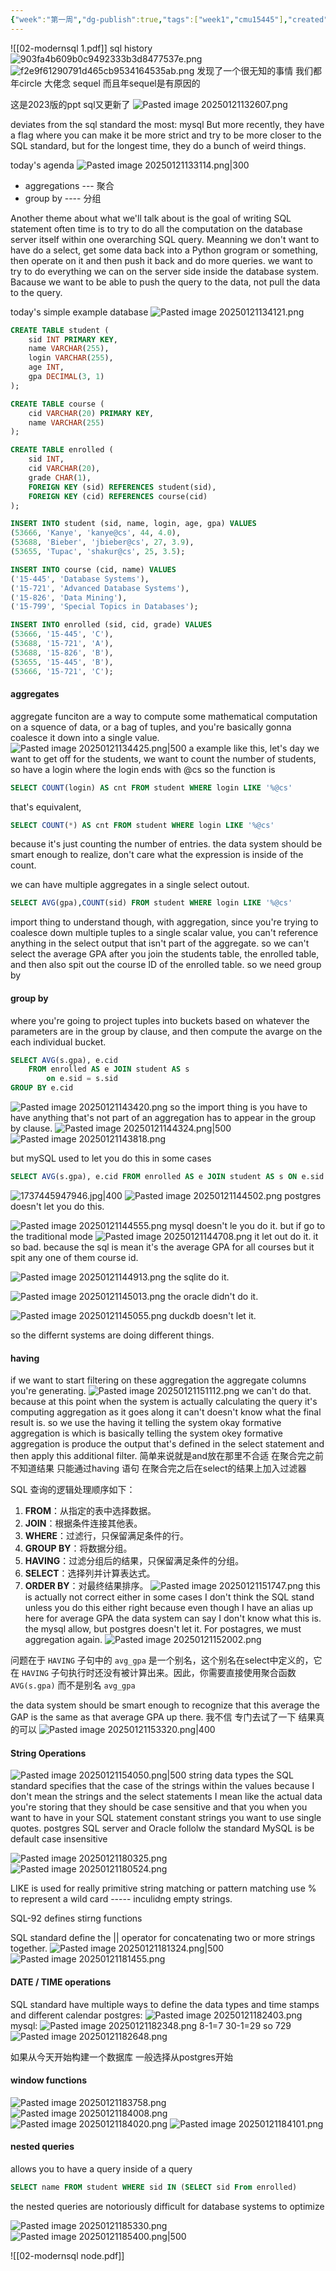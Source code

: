 ```yaml
---
{"week":"第一周","dg-publish":true,"tags":["week1","cmu15445"],"created":"2025-01-21T13:08:37.398+08:00","updated":"2025-04-19T09:54:25.395+08:00","permalink":"/DataBase Systems/CMU 15-445：Database Systems/Lecture 02 Modern SQL/","dgPassFrontmatter":true,"noteIcon":""}
---
```



![[02-modernsql 1.pdf]]
sql history
![903fa4b609b0c9492333b3d8477537e.png](/img/user/accessory/903fa4b609b0c9492333b3d8477537e.png)
![f2e9f61290791d465cb9534164535ab.png](/img/user/accessory/f2e9f61290791d465cb9534164535ab.png)
发现了一个很无知的事情  我们都年circle    大佬念 sequel 而且年sequel是有原因的

这是2023版的ppt   sql又更新了
![Pasted image 20250121132607.png](/img/user/accessory/Pasted%20image%2020250121132607.png)

deviates from the sql standard the most: mysql
But more recently, they have a flag where you can make it be more strict and try to be more closer to the SQL standard, but for the longest time, they do a bunch of weird things.

today's agenda
![Pasted image 20250121133114.png|300](/img/user/accessory/Pasted%20image%2020250121133114.png)
- aggregations --- 聚合
- group by  ---- 分组

Another theme about what we'll talk about is the goal of writing SQL statement often time is to try to do all the computation on the database server itself within one overarching SQL query.
Meanning we don't want to have do a select, get some data back into a Python grogram or something, then operate on it and then push it back and do more queries.
we want to try to do everything we can on the server side inside the database system.
Bacause we want to be able to push the query to the data, not pull the data to the query.

today's simple example database
![Pasted image 20250121134121.png](/img/user/accessory/Pasted%20image%2020250121134121.png)
```sql
CREATE TABLE student (
    sid INT PRIMARY KEY,
    name VARCHAR(255),
    login VARCHAR(255),
    age INT,
    gpa DECIMAL(3, 1)
);

CREATE TABLE course (
    cid VARCHAR(20) PRIMARY KEY,
    name VARCHAR(255)
);

CREATE TABLE enrolled (
    sid INT,
    cid VARCHAR(20),
    grade CHAR(1),
    FOREIGN KEY (sid) REFERENCES student(sid),
    FOREIGN KEY (cid) REFERENCES course(cid)
);

INSERT INTO student (sid, name, login, age, gpa) VALUES
(53666, 'Kanye', 'kanye@cs', 44, 4.0),
(53688, 'Bieber', 'jbieber@cs', 27, 3.9),
(53655, 'Tupac', 'shakur@cs', 25, 3.5);

INSERT INTO course (cid, name) VALUES
('15-445', 'Database Systems'),
('15-721', 'Advanced Database Systems'),
('15-826', 'Data Mining'),
('15-799', 'Special Topics in Databases');

INSERT INTO enrolled (sid, cid, grade) VALUES
(53666, '15-445', 'C'),
(53688, '15-721', 'A'),
(53688, '15-826', 'B'),
(53655, '15-445', 'B'),
(53666, '15-721', 'C');
```
#### aggregates
aggregate funciton are a way to compute some mathematical computation on a squence of data, or a bag of tuples, and you're basically gonna coalesce it down into a single value.
![Pasted image 20250121134425.png|500](/img/user/accessory/Pasted%20image%2020250121134425.png)
a example like this, let's day we want to get off for the students, we want to count the number of students, so have a login where the login ends with @cs
so the function is 
```SQL
SELECT COUNT(login) AS cnt FROM student WHERE login LIKE '%@cs'
```
that's equivalent,
```sql
SELECT COUNT(*) AS cnt FROM student WHERE login LIKE '%@cs'
```
because it's just counting the number of entries.
the data system should be smart enough to realize, don't care what the expression is inside of the count.

we can have multiple aggregates in a single select outout.
```sql
SELECT AVG(gpa),COUNT(sid) FROM student WHERE login LIKE '%@cs'
```

import thing to understand though, with aggregation, since you're trying to coalesce down multiple tuples to a single scalar value, you can't reference anything in the select output that isn't part of the aggregate.
so we can't select the average GPA after you join the students table, the enrolled table, and then also spit out the course ID of the enrolled table.
so we need group by

#### group by
where you're going to project tuples into buckets based on whatever the parameters are in the group by clause, and then compute the avarge on the each individual bucket.
```sql
SELECT AVG(s.gpa), e.cid
	FROM enrolled AS e JOIN student AS s
		on e.sid = s.sid
GROUP BY e.cid
```
![Pasted image 20250121143420.png](/img/user/accessory/Pasted%20image%2020250121143420.png)
so the import thing is you have to have anything that's not part of an aggregation has to appear in the group by clause.
![Pasted image 20250121144324.png|500](/img/user/accessory/Pasted%20image%2020250121144324.png)
![Pasted image 20250121143818.png](/img/user/accessory/Pasted%20image%2020250121143818.png)

but mySQL used to let you do this in some cases


```SQL
SELECT AVG(s.gpa), e.cid FROM enrolled AS e JOIN student AS s ON e.sid = s.sid
```
![1737445947946.jpg|400](/img/user/accessory/1737445947946.jpg)
![Pasted image 20250121144502.png](/img/user/accessory/Pasted%20image%2020250121144502.png)
postgres doesn't let you do this.

![Pasted image 20250121144555.png](/img/user/accessory/Pasted%20image%2020250121144555.png)
mysql doesn't le you do it.
but if go to the traditional mode
![Pasted image 20250121144708.png](/img/user/accessory/Pasted%20image%2020250121144708.png)
it let out do it.
it so bad.  because the sql is mean it's the average GPA for all courses but it spit any one of them course id.

![Pasted image 20250121144913.png](/img/user/accessory/Pasted%20image%2020250121144913.png)
the sqlite do it.

![Pasted image 20250121145013.png](/img/user/accessory/Pasted%20image%2020250121145013.png)
the oracle didn't do it.

![Pasted image 20250121145055.png](/img/user/accessory/Pasted%20image%2020250121145055.png)
duckdb doesn't let it.

so the differnt systems are doing different things.

#### having
if we want to start filtering on these aggregation the aggregate columns you're generating.
![Pasted image 20250121151112.png](/img/user/accessory/Pasted%20image%2020250121151112.png)
we can't do that. because at this point when the system is actually calculating the query it's computing aggregation as it goes along it can't doesn't know what the final result is.
so we use the having
it telling the system okay formative aggregation is which is basically telling the system okey formative aggregation is produce the output that's defined in the select statement and then apply this additional filter.
简单来说就是and放在那里不合适  在聚合完之前不知道结果   只能通过having 语句 在聚合完之后在select的结果上加入过滤器

SQL 查询的逻辑处理顺序如下：
1. **FROM**：从指定的表中选择数据。
2. **JOIN**：根据条件连接其他表。
3. **WHERE**：过滤行，只保留满足条件的行。
4. **GROUP BY**：将数据分组。
5. **HAVING**：过滤分组后的结果，只保留满足条件的分组。
6. **SELECT**：选择列并计算表达式。
7. **ORDER BY**：对最终结果排序。
![Pasted image 20250121151747.png](/img/user/accessory/Pasted%20image%2020250121151747.png)
this is actually not correct either in some cases I don't think the SQL stand unless you do this either right because even though I have an alias up here for average GPA the data system can say I don't know what this is.
the mysql allow, but postgres doesn't let it. For postagres, we must aggregation again.
![Pasted image 20250121152002.png](/img/user/accessory/Pasted%20image%2020250121152002.png)

问题在于 `HAVING` 子句中的 `avg_gpa` 是一个别名，这个别名在select中定义的，它在 `HAVING` 子句执行时还没有被计算出来。因此，你需要直接使用聚合函数 `AVG(s.gpa)` 而不是别名 `avg_gpa`

the data system should be smart enough to recognize that this average the GAP is the same as that average GPA up there.
我不信 专门去试了一下 结果真的可以
![Pasted image 20250121153320.png|400](/img/user/accessory/Pasted%20image%2020250121153320.png)


#### String Operations
![Pasted image 20250121154050.png|500](/img/user/accessory/Pasted%20image%2020250121154050.png)
string data types the SQL standard specifies that the case of the strings within the values because I don't mean the strings and the select statements I mean like the actual data you're storing that they should be case sensitive and that you when you want to have in your SQL statement constant strings you want to use single quotes.
postgres SQL server and Oracle follolw the standard
MySQL is be default case insensitive

![Pasted image 20250121180325.png](/img/user/accessory/Pasted%20image%2020250121180325.png)
![Pasted image 20250121180524.png](/img/user/accessory/Pasted%20image%2020250121180524.png)

LIKE is used for really primitive string matching or pattern matching
use % to represent a wild card -----  inculidng empty strings.

SQL-92 defines stirng functions

SQL standard define the || operator for concatenating two or more strings together.
![Pasted image 20250121181324.png|500](/img/user/accessory/Pasted%20image%2020250121181324.png)
![Pasted image 20250121181455.png](/img/user/accessory/Pasted%20image%2020250121181455.png)

#### DATE / TIME operations
SQL standard have multiple ways to define the data types and time stamps
and different calendar 
postgres:
![Pasted image 20250121182403.png](/img/user/accessory/Pasted%20image%2020250121182403.png)
mysql:
![Pasted image 20250121182348.png](/img/user/accessory/Pasted%20image%2020250121182348.png)
8-1=7 30-1=29 so 729
![Pasted image 20250121182648.png](/img/user/accessory/Pasted%20image%2020250121182648.png)

如果从今天开始构建一个数据库 一般选择从postgres开始


#### window functions
![Pasted image 20250121183758.png](/img/user/accessory/Pasted%20image%2020250121183758.png)
![Pasted image 20250121184008.png](/img/user/accessory/Pasted%20image%2020250121184008.png)
![Pasted image 20250121184020.png](/img/user/accessory/Pasted%20image%2020250121184020.png)
![Pasted image 20250121184101.png](/img/user/accessory/Pasted%20image%2020250121184101.png)

#### nested queries
allows you to have a query inside of a query
```sql
SELECT name FROM student WHERE sid IN (SELECT sid From enrolled)
```
the nested queries are notoriously difficult for database systems to optimize 

![Pasted image 20250121185330.png](/img/user/accessory/Pasted%20image%2020250121185330.png)
![Pasted image 20250121185400.png|500](/img/user/accessory/Pasted%20image%2020250121185400.png)
 

![[02-modernsql node.pdf]]